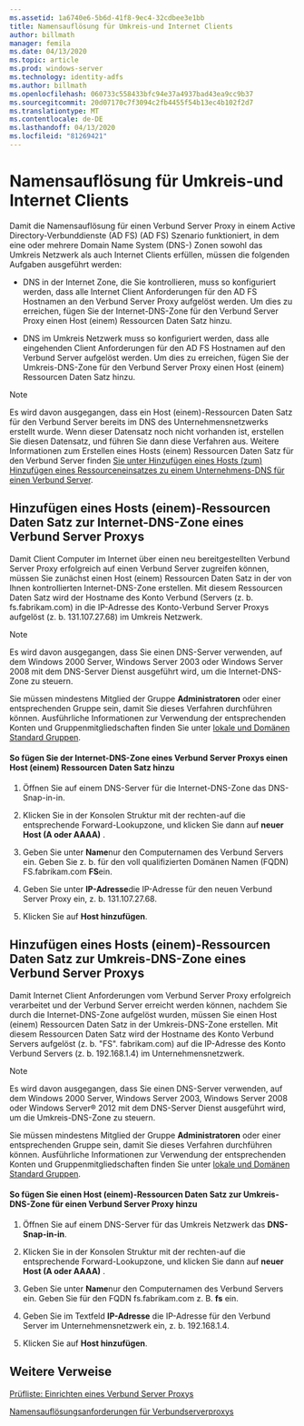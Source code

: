 ```yaml
---
ms.assetid: 1a6740e6-5b6d-41f8-9ec4-32cdbee3e1bb
title: Namensauflösung für Umkreis-und Internet Clients
author: billmath
manager: femila
ms.date: 04/13/2020
ms.topic: article
ms.prod: windows-server
ms.technology: identity-adfs
ms.author: billmath
ms.openlocfilehash: 060733c558433bfc94e37a4937bad43ea9cc9b37
ms.sourcegitcommit: 20d07170c7f3094c2fb4455f54b13ec4b102f2d7
ms.translationtype: MT
ms.contentlocale: de-DE
ms.lasthandoff: 04/13/2020
ms.locfileid: "81269421"
---
```

# <a name="name-resolution-for-perimeter-and-internet-clients"></a>Namensauflösung für Umkreis-und Internet Clients


Damit die Namensauflösung für einen Verbund Server Proxy in einem Active Directory-Verbunddienste (AD FS) \(AD FS\) Szenario funktioniert, in dem eine oder mehrere Domain Name System \(DNS-\) Zonen sowohl das Umkreis Netzwerk als auch Internet Clients erfüllen, müssen die folgenden Aufgaben ausgeführt werden:  
  
-   DNS in der Internet Zone, die Sie kontrollieren, muss so konfiguriert werden, dass alle Internet Client Anforderungen für den AD FS Hostnamen an den Verbund Server Proxy aufgelöst werden. Um dies zu erreichen, fügen Sie der Internet-DNS-Zone für den Verbund Server Proxy einen Host \(einem\) Ressourcen Daten Satz hinzu.  
  
-   DNS im Umkreis Netzwerk muss so konfiguriert werden, dass alle eingehenden Client Anforderungen für den AD FS Hostnamen auf den Verbund Server aufgelöst werden. Um dies zu erreichen, fügen Sie der Umkreis-DNS-Zone für den Verbund Server Proxy einen Host \(einem\) Ressourcen Daten Satz hinzu.  
  
> [!NOTE]  
> Es wird davon ausgegangen, dass ein Host \(einem\)-Ressourcen Daten Satz für den Verbund Server bereits im DNS des Unternehmensnetzwerks erstellt wurde. Wenn dieser Datensatz noch nicht vorhanden ist, erstellen Sie diesen Datensatz, und führen Sie dann diese Verfahren aus. Weitere Informationen zum Erstellen eines Hosts \(einem\) Ressourcen Daten Satz für den Verbund Server finden [Sie unter Hinzufügen eines Hosts &#40;zum&#41; Hinzufügen eines Ressourceneinsatzes zu einem Unternehmens-DNS für einen Verbund Server](Add-a-Host--A--Resource-Record-to-Corporate-DNS-for-a-Federation-Server.md).  
  
## <a name="add-a-host-a-resource-record-to-the-internet-dns-zone-for-a-federation-server-proxy"></a>Hinzufügen eines Hosts \(einem\)-Ressourcen Daten Satz zur Internet-DNS-Zone eines Verbund Server Proxys  
Damit Client Computer im Internet über einen neu bereitgestellten Verbund Server Proxy erfolgreich auf einen Verbund Server zugreifen können, müssen Sie zunächst einen Host \(einem\) Ressourcen Daten Satz in der von Ihnen kontrollierten Internet-DNS-Zone erstellen. Mit diesem Ressourcen Daten Satz wird der Hostname des Konto Verbund \(Servers (z. b. fs.fabrikam.com\) in die IP-Adresse des Konto-Verbund Server Proxys aufgelöst \(z. b. 131.107.27.68\) im Umkreis Netzwerk.  
  
> [!NOTE]  
> Es wird davon ausgegangen, dass Sie einen DNS-Server verwenden, auf dem Windows 2000 Server, Windows Server 2003 oder Windows Server 2008 mit dem DNS-Server Dienst ausgeführt wird, um die Internet-DNS-Zone zu steuern.  
  
Sie müssen mindestens Mitglied der Gruppe **Administratoren** oder einer entsprechenden Gruppe sein, damit Sie dieses Verfahren durchführen können.  Ausführliche Informationen zur Verwendung der entsprechenden Konten und Gruppenmitgliedschaften finden Sie unter [lokale und Domänen Standard Gruppen](https://go.microsoft.com/fwlink/?LinkId=83477).   
  
#### <a name="to-add-a-host-a-resource-record-to-the-internet-dns-zone-for-a-federation-server-proxy"></a>So fügen Sie der Internet-DNS-Zone eines Verbund Server Proxys einen Host \(einem\) Ressourcen Daten Satz hinzu  
  
1.  Öffnen Sie auf einem DNS-Server für die Internet-DNS-Zone das DNS-Snap-in\-in.  
  
2.  Klicken Sie in der Konsolen Struktur mit der rechten\-auf die entsprechende Forward-Lookupzone, und klicken Sie dann auf **neuer Host \(A oder AAAA\)** .  
  
3.  Geben Sie unter **Name**nur den Computernamen des Verbund Servers ein. Geben Sie z. b. für den voll qualifizierten Domänen Namen \(FQDN\) FS.fabrikam.com **FS**ein.  
  
4.  Geben Sie unter **IP-Adresse**die IP-Adresse für den neuen Verbund Server Proxy ein, z. b. 131.107.27.68.  
  
5.  Klicken Sie auf **Host hinzufügen**.  
  
## <a name="add-a-host-a-resource-record-to-the-perimeter-dns-zone-for-a-federation-server-proxy"></a>Hinzufügen eines Hosts \(einem\)-Ressourcen Daten Satz zur Umkreis-DNS-Zone eines Verbund Server Proxys  
Damit Internet Client Anforderungen vom Verbund Server Proxy erfolgreich verarbeitet und der Verbund Server erreicht werden können, nachdem Sie durch die Internet-DNS-Zone aufgelöst wurden, müssen Sie einen Host \(einem\) Ressourcen Daten Satz in der Umkreis-DNS-Zone erstellen. Mit diesem Ressourcen Daten Satz wird der Hostname des Konto Verbund Servers aufgelöst \(z. b. "FS". fabrikam.com\) auf die IP-Adresse des Konto Verbund Servers \(z. b. 192.168.1.4\) im Unternehmensnetzwerk.  
  
> [!NOTE]  
> Es wird davon ausgegangen, dass Sie einen DNS-Server verwenden, auf dem Windows 2000 Server, Windows Server 2003, Windows Server 2008 oder Windows Server&reg; 2012 mit dem DNS-Server Dienst ausgeführt wird, um die Umkreis-DNS-Zone zu steuern.  
  
Sie müssen mindestens Mitglied der Gruppe **Administratoren** oder einer entsprechenden Gruppe sein, damit Sie dieses Verfahren durchführen können.  Ausführliche Informationen zur Verwendung der entsprechenden Konten und Gruppenmitgliedschaften finden Sie unter [lokale und Domänen Standard Gruppen](https://go.microsoft.com/fwlink/?LinkId=83477).   
  
#### <a name="to-add-a-host-a-resource-record-to-the-perimeter-dns-zone-for-a-federation-server-proxy"></a>So fügen Sie einen Host \(einem\)-Ressourcen Daten Satz zur Umkreis-DNS-Zone für einen Verbund Server Proxy hinzu  
  
1.  Öffnen Sie auf einem DNS-Server für das Umkreis Netzwerk das **DNS-Snap-in\-in**.  
  
2.  Klicken Sie in der Konsolen Struktur mit der rechten\-auf die entsprechende Forward-Lookupzone, und klicken Sie dann auf **neuer Host \(A oder AAAA\)** .  
  
3.  Geben Sie unter **Name**nur den Computernamen des Verbund Servers ein. Geben Sie für den FQDN fs.fabrikam.com z. B. **fs** ein.  
  
4.  Geben Sie im Textfeld **IP-Adresse** die IP-Adresse für den Verbund Server im Unternehmensnetzwerk ein, z. b. 192.168.1.4.  
  
5.  Klicken Sie auf **Host hinzufügen**.  
  
## <a name="additional-references"></a>Weitere Verweise  
[Prüfliste: Einrichten eines Verbund Server Proxys](Checklist--Setting-Up-a-Federation-Server-Proxy.md)  
  
[Namensauflösungsanforderungen für Verbundserverproxys](https://technet.microsoft.com/library/dd807055.aspx)  
  

